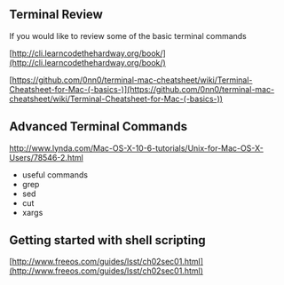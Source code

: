 ## Terminal Review

If you would like to review some of the basic terminal commands 

[http://cli.learncodethehardway.org/book/](http://cli.learncodethehardway.org/book/)

[https://github.com/0nn0/terminal-mac-cheatsheet/wiki/Terminal-Cheatsheet-for-Mac-(-basics-)](https://github.com/0nn0/terminal-mac-cheatsheet/wiki/Terminal-Cheatsheet-for-Mac-(-basics-))

## Advanced Terminal Commands

http://www.lynda.com/Mac-OS-X-10-6-tutorials/Unix-for-Mac-OS-X-Users/78546-2.html

- useful commands
- grep
- sed
- cut
- xargs

## Getting started with shell scripting 

[http://www.freeos.com/guides/lsst/ch02sec01.html](http://www.freeos.com/guides/lsst/ch02sec01.html)
